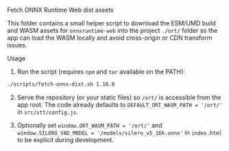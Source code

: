 Fetch ONNX Runtime Web dist assets

This folder contains a small helper script to download the ESM/UMD build and WASM
assets for `onnxruntime-web` into the project `./ort/` folder so the app can
load the WASM locally and avoid cross-origin or CDN transform issues.

Usage

1. Run the script (requires `npm` and `tar` available on the PATH):

```bash
./scripts/fetch-onnx-dist.sh 1.18.0
```

2. Serve the repository (or your static files) so `/ort/` is accessible from the
app root. The code already defaults to `DEFAULT_ORT_WASM_PATH = '/ort/'` in
`src/stt/config.js`.

3. Optionally set `window.ORT_WASM_PATH = '/ort/'` and `window.SILERO_VAD_MODEL = '/models/silero_v5_16k.onnx'` in
`index.html` to be explicit during development.
